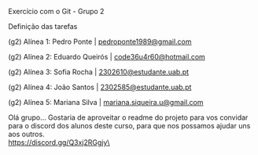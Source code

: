 Exercício com o Git - Grupo 2

Definição das tarefas

(g2) Alínea 1: Pedro Ponte | pedroponte1989@gmail.com

(g2) Alínea 2: Eduardo Queirós | code36u4r60@hotmail.com

(g2) Alínea 3: Sofia Rocha | 2302610@estudante.uab.pt

(g2) Alínea 4: João Santos | 2302585@estudante.uab.pt

(g2) Alínea 5: Mariana Silva | mariana.siqueira.u@gmail.com


Olá grupo... Gostaria de aproveitar o readme do projeto para vos convidar\
para o discord dos alunos deste curso, para que nos possamos ajudar uns aos outros.\
https://discord.gg/Q3xj2RGgjy\
